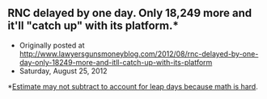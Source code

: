 ## RNC delayed by one day. Only 18,249 more and it'll "catch up" with its platform.*

 * Originally posted at http://www.lawyersgunsmoneyblog.com/2012/08/rnc-delayed-by-one-day-only-18249-more-and-itll-catch-up-with-its-platform
 * Saturday, August 25, 2012

\*[Estimate may not subtract to account for leap days because math is hard](http://firstread.nbcnews.com/\_news/2012/08/25/13480404-hurricane-impending-republicans-cancel-first-day-of-convention?lite).
